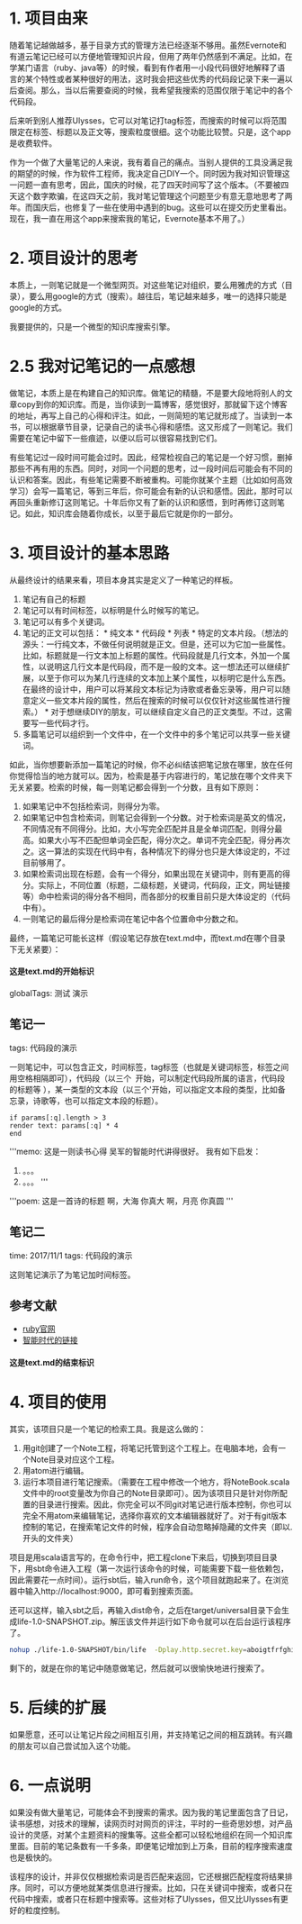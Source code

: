 # 1. 项目由来
随着笔记越做越多，基于目录方式的管理方法已经逐渐不够用。虽然Evernote和有道云笔记已经可以方便地管理知识片段，但用了两年仍然感到不满足。比如，在学某门语言（ruby、java等）的时候，看到有作者用一小段代码很好地解释了语言的某个特性或者某种很好的用法，这时我会把这些优秀的代码段记录下来一遍以后查阅。那么，当以后需要查阅的时候，我希望我搜索的范围仅限于笔记中的各个代码段。

后来听到别人推荐Ulysses，它可以对笔记打tag标签，而搜索的时候可以将范围限定在标签、标题以及正文等，搜索粒度很细。这个功能比较赞。只是，这个app是收费软件。

作为一个做了大量笔记的人来说，我有着自己的痛点。当别人提供的工具没满足我的期望的时候，作为软件工程师，我决定自己DIY一个。同时因为我对知识管理这一问题一直有思考，因此，国庆的时候，花了四天时间写了这个版本。（不要被四天这个数字欺骗，在这四天之前，我对笔记管理这个问题至少有意无意地思考了两年。而国庆后，也修复了一些在使用中遇到的bug。这些可以在提交历史里看出。现在，我一直在用这个app来搜索我的笔记，Evernote基本不用了。）

# 2. 项目设计的思考
本质上，一则笔记就是一个微型网页。对这些笔记对组织，要么用雅虎的方式（目录），要么用google的方式（搜索）。越往后，笔记越来越多，唯一的选择只能是google的方式。

我要提供的，只是一个微型的知识库搜索引擎。

# 2.5 我对记笔记的一点感想
做笔记，本质上是在构建自己的知识库。做笔记的精髓，不是要大段地将别人的文章copy到你的知识库。而是，当你读到一篇博客，感觉很好，那就留下这个博客的地址，再写上自己的心得和评注。如此，一则简短的笔记就形成了。当读到一本书，可以根据章节目录，记录自己的读书心得和感悟。这又形成了一则笔记。我们需要在笔记中留下一些痕迹，以便以后可以很容易找到它们。

有些笔记过一段时间可能会过时。因此，经常检视自己的笔记是一个好习惯，删掉那些不再有用的东西。同时，对同一个问题的思考，过一段时间后可能会有不同的认识和答案。因此，有些笔记需要不断被重构。可能你就某个主题（比如如何高效学习）会写一篇笔记，等到三年后，你可能会有新的认识和感悟。因此，那时可以再回头重新修订这则笔记。十年后你又有了新的认识和感悟，到时再修订这则笔记。如此，知识库会随着你成长，以至于最后它就是你的一部分。

# 3. 项目设计的基本思路
从最终设计的结果来看，项目本身其实是定义了一种笔记的样板。
  1. 笔记有自己的标题
  2. 笔记可以有时间标签，以标明是什么时候写的笔记。
  3. 笔记可以有多个关键词。
  4. 笔记的正文可以包括：
    * 纯文本
    * 代码段
    * 列表
    * 特定的文本片段。（想法的源头：一行纯文本，不做任何说明就是正文。但是，还可以为它加一些属性。比如，标题就是一行文本加上标题的属性。代码段就是几行文本，外加一个属性，以说明这几行文本是代码段，而不是一般的文本。这一想法还可以继续扩展，以至于你可以为某几行连续的文本加上某个属性，以标明它是什么东西。在最终的设计中，用户可以将某段文本标记为诗歌或者备忘录等，用户可以随意定义一些文本片段的属性，然后在搜索的时候可以仅仅针对这些属性进行搜索。）
    * 对于想继续DIY的朋友，可以继续自定义自己的正文类型。不过，这需要写一些代码才行。
  5. 多篇笔记可以组织到一个文件中，在一个文件中的多个笔记可以共享一些关键词。

如此，当你想要新添加一篇笔记的时候，你不必纠结该把笔记放在哪里，放在任何你觉得恰当的地方就可以。因为，检索是基于内容进行的，笔记放在哪个文件夹下无关紧要。检索的时候，每一则笔记都会得到一个分数，且有如下原则：
  1. 如果笔记中不包括检索词，则得分为零。
  2. 如果笔记中包含检索词，则笔记会得到一个分数。对于检索词是英文的情况，不同情况有不同得分。比如，大小写完全匹配并且是全单词匹配，则得分最高。如果大小写不匹配但单词全匹配，得分次之。单词不完全匹配，得分再次之。这一算法的实现在代码中有，各种情况下的得分也只是大体设定的，不过目前够用了。
  3. 如果检索词出现在标题，会有一个得分，如果出现在关键词中，则有更高的得分。实际上，不同位置（标题，二级标题，关键词，代码段，正文，网址链接等）命中检索词的得分各不相同，而各部分的权重目前只是大体设定的（代码中有）。
  4. 一则笔记的最后得分是检索词在笔记中各个位置命中分数之和。

最终，一篇笔记可能长这样（假设笔记存放在text.md中，而text.md在哪个目录下无关紧要）：

#### 这是text.md的开始标识
globalTags: 测试 演示

## 笔记一
tags: 代码段的演示

一则笔记中，可以包含正文，时间标签，tag标签（也就是关键词标签，标签之间用空格相隔即可），代码段（以三个` `开始，可以制定代码段所属的语言，代码段的标题等 ），某一类型的文本段（以三个'开始，可以指定文本段的类型，比如备忘录，诗歌等，也可以指定文本段的标题）。

```ruby: 这是ruby代码段的正文
if params[:q].length > 3
render text: params[:q] * 4
end
```

'''memo: 这是一则读书心得
吴军的智能时代讲得很好。
我有如下启发：
1. 。。。
2. 。。。
'''


'''poem: 这是一首诗的标题
啊，大海
你真大
啊，月亮
你真圆
'''

## 笔记二
time: 2017/11/1
tags: 代码段的演示

这则笔记演示了为笔记加时间标签。

## 参考文献
  * [ruby官网](https://www.ruby-lang.org/en/)
  * [智能时代的链接](http://baidu.com)


#### 这是text.md的结束标识

# 4. 项目的使用
其实，该项目只是一个笔记的检索工具。我是这么做的：
  1. 用git创建了一个Note工程，将笔记托管到这个工程上。在电脑本地，会有一个Note目录对应这个工程。
  2. 用atom进行编辑。
  3. 运行本项目进行笔记搜索。（需要在工程中修改一个地方，将NoteBook.scala文件中的root变量改为你自己的Note目录即可）。因为该项目只是针对你所配置的目录进行搜索。因此，你完全可以不同git对笔记进行版本控制，你也可以完全不用atom来编辑笔记，选择你喜欢的文本编辑器就好了。对于有git版本控制的笔记，在搜索笔记文件的时候，程序会自动忽略掉隐藏的文件夹（即以.开头的文件夹）

项目是用scala语言写的，在命令行中，把工程clone下来后，切换到项目目录下，用sbt命令进入工程（第一次运行该命令的时候，可能需要下载一些依赖包，因此需要花一点时间）。运行sbt后，输入run命令，这个项目就跑起来了。在浏览器中输入http://localhost:9000，即可看到搜索页面。

还可以这样，输入sbt之后，再输入dist命令，之后在target/universal目录下会生成life-1.0-SNAPSHOT.zip。解压该文件并运行如下命令就可以在后台运行该程序了。

```bash
nohup ./life-1.0-SNAPSHOT/bin/life  -Dplay.http.secret.key=aboigtfrfghijk -Dhttp.port=9000 > log.md 2>&1 &
```

剩下的，就是在你的笔记中随意做笔记，然后就可以很愉快地进行搜索了。

# 5. 后续的扩展
如果愿意，还可以让笔记片段之间相互引用，并支持笔记之间的相互跳转。有兴趣的朋友可以自己尝试加入这个功能。

# 6. 一点说明
如果没有做大量笔记，可能体会不到搜索的需求。因为我的笔记里面包含了日记，读书感想，对技术的理解，读网页时对网页的评注，平时的一些奇思妙想，对产品设计的灵感，对某个主题资料的搜集等。这些全都可以轻松地组织在同一个知识库里面。目前的笔记条数有一千多条，即便笔记增加到上万条，目前的程序搜索速度也是极快的。

该程序的设计，并非仅仅根据检索词是否匹配来返回，它还根据匹配程度将结果排序。同时，可以方便地就某类信息进行搜索。比如，只在关键词中搜索，或者只在代码中搜索，或者只在标题中搜索等。这些对标了Ulysses，但又比Ulysses有更好的粒度控制。
